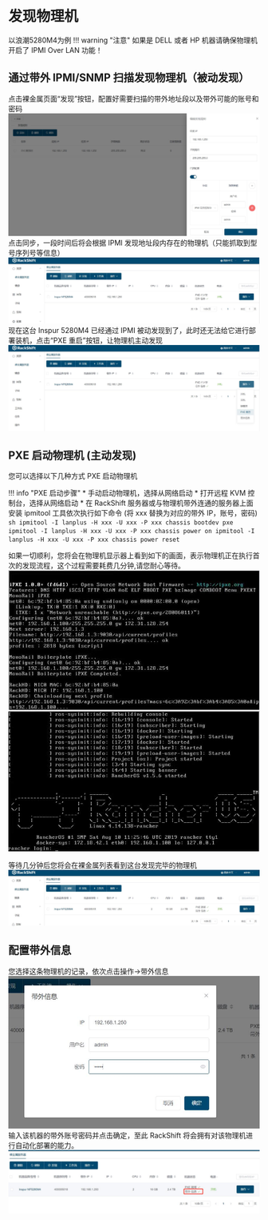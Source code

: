# 发现物理机
  以浪潮5280M4为例
  !!! warning "注意"
      如果是 DELL 或者 HP 机器请确保物理机开启了 IPMI Over LAN 功能！
## 通过带外 IPMI/SNMP 扫描发现物理机（被动发现）
点击裸金属页面“发现”按钮，配置好需要扫描的带外地址段以及带外可能的账号和密码
![runnob](./static/wizard/passive_discovery.jpg)
点击同步，一段时间后将会根据 IPMI 发现地址段内存在的物理机（只能抓取到型号序列号等信息）
![rwarunnob](./static/wizard/passive_discoveryed.jpg)
现在这台 Inspur 5280M4 已经通过 IPMI 被动发现到了，此时还无法给它进行部署装机，点击“PXE 重启”按钮，让物理机主动发现
![runnob](./static/wizard/pxe_boot.jpg)
## PXE 启动物理机 (主动发现)
您可以选择以下几种方式 PXE 启动物理机  

!!! info "PXE 启动步骤"
        * 手动启动物理机，选择从网络启动
        * 打开远程 KVM 控制台，选择从网络启动
        * 在 RackShift 服务器或与物理机带外连通的服务器上面安装 ipmitool 工具依次执行如下命令 (将 xxx 替换为对应的带外 IP，账号，密码) 
        ``` sh
        ipmitool -I lanplus -H xxx -U xxx -P xxx chassis bootdev pxe  
        ipmitool -I lanplus -H xxx -U xxx -P xxx chassis power on
        ipmitool -I lanplus -H xxx -U xxx -P xxx chassis power reset
        ```

如果一切顺利，您将会在物理机显示器上看到如下的画面，表示物理机正在执行首次的发现流程，这个过程需要耗费几分钟,请您耐心等待。  
![runnob](./static/wizard/pxe1.jpg)
![runnob](./static/wizard/pxe2.jpg)

等待几分钟后您将会在裸金属列表看到这台发现完毕的物理机
![runnob](./static/wizard/pm1.jpg)
## 配置带外信息
您选择这条物理机的记录，依次点击操作->带外信息
![runnob](./static/wizard/obm.jpg)
输入该机器的带外账号密码并点击确定，至此 RackShift 将会拥有对该物理机进行自动化部署的能力。
![runnob](./static/wizard/obmok.jpg)
    

